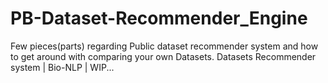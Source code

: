 # PB-Dataset-Recommender_Engine
Few pieces(parts) regarding Public dataset recommender system and how to get around with comparing your own Datasets. Datasets Recommender system | Bio-NLP | WIP...
